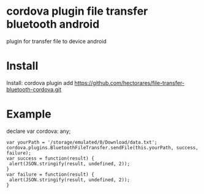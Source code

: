 # cordova plugin file transfer bluetooth android
plugin for transfer file to device android
# Install
Install: cordova plugin add https://github.com/hectorares/file-transfer-bluetooth-cordova.git

# Example
declare var cordova: any;
~~~
var yourPath = '/storage/emulated/0/Download/data.txt';
cordova.plugins.BluetoothFileTransfer.sendFile(this.yourPath, success, failure);
var success = function(result) {
 alert(JSON.stringify(result, undefined, 2));
}
var failure = function(result) {
 alert(JSON.stringify(result, undefined, 2));
}



